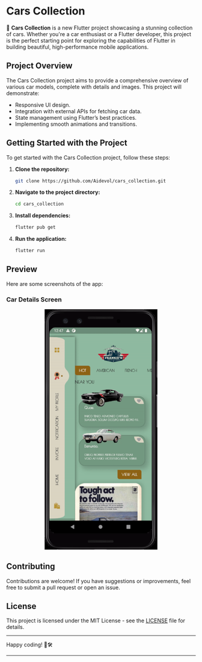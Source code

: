 

# Cars Collection

🚗 **Cars Collection** is a new Flutter project showcasing a stunning collection of cars. Whether you're a car enthusiast or a Flutter developer, this project is the perfect starting point for exploring the capabilities of Flutter in building beautiful, high-performance mobile applications.

## Project Overview

The Cars Collection project aims to provide a comprehensive overview of various car models, complete with details and images. This project will demonstrate:

- Responsive UI design.
- Integration with external APIs for fetching car data.
- State management using Flutter’s best practices.
- Implementing smooth animations and transitions.

## Getting Started with the Project

To get started with the Cars Collection project, follow these steps:

1. **Clone the repository:**
   ```bash
   git clone https://github.com/Aidevol/cars_collection.git
   ```
2. **Navigate to the project directory:**
   ```bash
   cd cars_collection
   ```
3. **Install dependencies:**
   ```bash
   flutter pub get
   ```
4. **Run the application:**
   ```bash
   flutter run
   ```

## Preview

Here are some screenshots of the app:

### Car Details Screen
<div align="center">
  <img src="https://github.com/AIdevol/Car_collections/blob/main/assets/carApp-ezgif.com-video-to-gif-converter.gif" alt="GIF Preview" width="300"/>
</div>

## Contributing

Contributions are welcome! If you have suggestions or improvements, feel free to submit a pull request or open an issue.

## License

This project is licensed under the MIT License - see the [LICENSE](LICENSE) file for details.

---

Happy coding! 🚀🛠️

---
